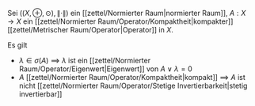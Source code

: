 Sei $((X, \oplus, \odot), \| \cdot \|)$ ein [[zettel/Normierter Raum|normierter Raum]], $A : X \to X$ ein [[zettel/Normierter Raum/Operator/Kompaktheit|kompakter]] [[zettel/Metrischer Raum/Operator|Operator]] in $X$.

Es gilt
- $\lambda \in \sigma(A)$ $\implies$ $\lambda$ ist ein [[zettel/Normierter Raum/Operator/Eigenwert|Eigenwert]] von $A$ $\lor$ $\lambda = 0$
- $A$ [[zettel/Normierter Raum/Operator/Kompaktheit|kompakt]] $\implies$ $A$ ist nicht [[zettel/Normierter Raum/Operator/Stetige Invertierbarkeit|stetig invertierbar]]